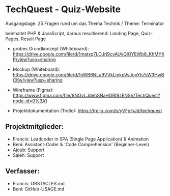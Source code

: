 # TechQuest - Quiz-Website
Ausgangslage: 25 Fragen rund um das Thema Technik / Theme: Terminator

beinhaltet PHP & JavaScript, daraus resultierend: Landing Page, Quiz-Pages, Result Page

- grobes Grundkonzept (Whiteboard): https://drive.google.com/file/d/1matxq7LOJrj9cvAUyQlOYEWb8_KhMYXP/view?usp=sharing

- Mockup (Whiteboard): https://drive.google.com/file/d/1nWB6NLu9VVkLmkpVsJupYh7sW3HwBCKw/view?usp=sharing

- Wireframe (Figma): https://www.figma.com/file/8NOvLJdehSNaHGRt9zENSV/TechQuest?node-id=0%3A1

- Projektdokumentation (Trello): https://trello.com/b/yVFplhJd/techquest

Projektmitglieder: 
---------------------
- Francis: Leadcoder in SPA (Single Page Application) & Animation 
- Beni: Assistant-Coder & 'Code Comprehension' (Beginner-Level) 
- Ajoub: Support 
- Saleh: Support

Verfasser:
-------------
- Francis: OBSTACLES.md
- Beni: GitHub-USAGE.md
